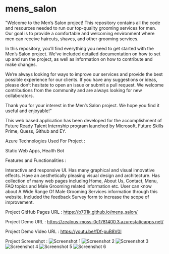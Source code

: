 # mens_salon

"Welcome to the Men’s Salon project! This repository contains all the code and resources needed to run our top-quality grooming services for men. Our goal is to provide a comfortable and welcoming environment where men can receive haircuts, shaves, and other grooming services.

In this repository, you’ll find everything you need to get started with the Men’s Salon project. We’ve included detailed documentation on how to set up and run the project, as well as information on how to contribute and make changes.

We’re always looking for ways to improve our services and provide the best possible experience for our clients. If you have any suggestions or ideas, please don’t hesitate to open an issue or submit a pull request. We welcome contributions from the community and are always looking for new collaborators.

Thank you for your interest in the Men’s Salon project. We hope you find it useful and enjoyable!"


This web based application has been developed for the accomplishment of Future Ready Talent Internship program launched by Microsoft, Future Skills Prime, Quess, Github and EY.


Azure Technologies Used For Project :

Static Web Apps,
Health Bot


Features and Functionalities :


Interactive and responsive UI.
Has many graphical and visual innovative effects.
Have an aesthetically pleasing visual design and architecture.
Has collection of many web pages including Home, About Us, Contact, Menu, FAQ topics and Male Grooming related information etc.
User can know about A Wide Range Of Male Grooming Services information through this website.
Included the feedback Survey form to increase the scope of improvement.

Project GitHub Pages URL : https://b701k.github.io/mens_salon/

Project Demo URL : https://zealous-moss-0c1781400.3.azurestaticapps.net/

Project Demo Video URL : https://youtu.be/fDf-puB8V0I


Project Screenshot : 
![Screenshot 1](https://github.com/b701k/mens_salon/assets/132773677/65704b25-76f7-4288-b225-8c0cdfb26859)
![Screenshot 2](https://github.com/b701k/mens_salon/assets/132773677/7e9d35b3-5747-43b6-9e11-b46a76fc51d7)
![Screenshot 3](https://github.com/b701k/mens_salon/assets/132773677/a5d06a33-3340-4917-825b-13e0c03f6203)
![Screenshot 4](https://github.com/b701k/mens_salon/assets/132773677/d80ecd6b-6995-432c-8bf3-534328200b57)
![Screenshot 5](https://github.com/b701k/mens_salon/assets/132773677/bac2ed53-30e7-4aab-92ca-f16e693af2c3)
![Screenshot 6](https://github.com/b701k/mens_salon/assets/132773677/134380c2-357b-4e58-8b65-2a28c7f86bd6)
